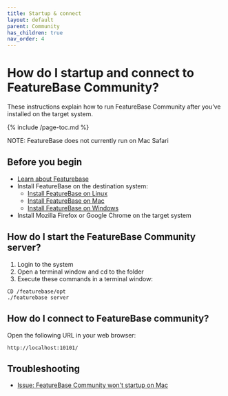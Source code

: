 ```yaml
---
title: Startup & connect
layout: default
parent: Community
has_children: true
nav_order: 4
---
```


# How do I startup and connect to FeatureBase Community?

These instructions explain how to run FeatureBase Community after you’ve installed on the target system.

{% include /page-toc.md %}

<p class="note">NOTE: FeatureBase does not currently run on Mac Safari</p>

## Before you begin

* [Learn about Featurebase](index.html)
* Install FeatureBase on the destination system:
  * [Install FeatureBase on Linux](/docs/com-install-linux)
  * [Install FeatureBase on Mac](/docs/com-install-mac)
  * [Install FeatureBase on Windows](/docs/com-install-windows)
* Install Mozilla Firefox or Google Chrome on the target system

## How do I start the FeatureBase Community server?

1. Login to the system
2. Open a terminal window and cd to the folder
2. Execute these commands in a terminal window:

```
CD /featurebase/opt
./featurebase server
```

## How do I connect to FeatureBase community?

Open the following URL in your web browser:

```
http://localhost:10101/
```

## Troubleshooting

* [Issue: FeatureBase Community won't startup on Mac](/community/com-troubleshooting/com-issue-mac.md)
